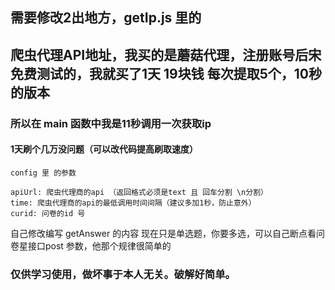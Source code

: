 ## 需要修改2出地方，getIp.js 里的
## 爬虫代理API地址，我买的是蘑菇代理，注册账号后宋免费测试的，我就买了1天 19块钱 每次提取5个，10秒的版本
### 所以在 main 函数中我是11秒调用一次获取ip
#### 1天刷个几万没问题（可以改代码提高刷取速度）

```
config 里 的参数

apiUrl: 爬虫代理商的api （返回格式必须是text 且 回车分割 \n分割）
time: 爬虫代理商的api的最低调用时间间隔（建议多加1秒，防止意外）
curid: 问卷的id 号

```

自己修改编写 getAnswer 的内容
现在只是单选题，你要多选，可以自己断点看问卷星接口post 参数，他那个规律很简单的


### 仅供学习使用，做坏事于本人无关。破解好简单。


